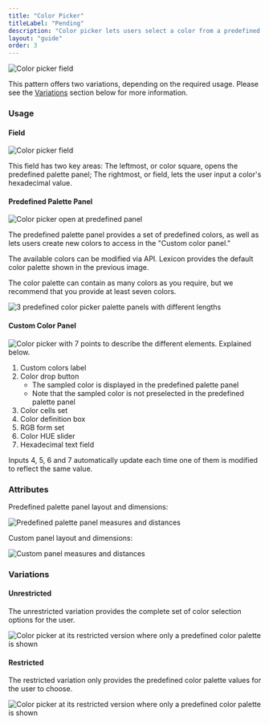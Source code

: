 ```yaml
---
title: "Color Picker"
titleLabel: "Pending"
description: "Color picker lets users select a color from a predefined palette, specify a color via its hexadecimal value, sample a color, and explore color values to create a custom color variation."
layout: "guide"
order: 3
---
```

![Color picker field](/lexicon/images/Picker-color-field.jpg)

This pattern offers two variations, depending on the required usage. Please see the [Variations](#variations) section below for more information.

### Usage

#### Field
![Color picker field](/lexicon/images/Picker-color-field.jpg)

This field has two key areas: The leftmost, or color square, opens the 
predefined palette panel; The rightmost, or field, lets the user input a color's 
hexadecimal value.

#### Predefined Palette Panel

![Color picker open at predefined panel](/lexicon/images/Picker-color-panel-predefined.jpg)

The predefined palette panel provides a set of predefined colors, as well as lets users create new colors to access in the "Custom color panel."

The available colors can be modified via API. Lexicon provides the default color palette shown in the previous image.

The color palette can contain as many colors as you require, but we recommend that you provide at least seven colors.

![3 predefined color picker palette panels with different lengths](/lexicon/images/Picker-color-predefined-colors.jpg)


#### Custom Color Panel

![Color picker with 7 points to describe the different elements. Explained below.](/lexicon/images/Picker-color-panel-custom-desc.jpg)

1. Custom colors label
2. Color drop button
    * The sampled color is displayed in the predefined palette panel
    * Note that the sampled color is not preselected in the predefined palette panel
3. Color cells set
4. Color definition box
5. RGB form set
6. Color HUE slider
7. Hexadecimal text field

Inputs 4, 5, 6 and 7 automatically update each time one of them is modified to reflect the same value.

### Attributes

Predefined palette panel layout and dimensions:

![Predefined palette panel measures and distances](/lexicon/images/Picker-color-panel-custom-measures.jpg)

Custom panel layout and dimensions:

![Custom panel measures and distances](/lexicon/images/Picker-color-panel-normal-measures.jpg)

### Variations

#### Unrestricted

The unrestricted variation provides the complete set of color selection options for the user.

![Color picker at its restricted version where only a predefined color palette is shown](/lexicon/images/Picker-color-not-restricted.jpg)


#### Restricted

The restricted variation only provides the predefined color palette values for the user to choose.

![Color picker at its restricted version where only a predefined color palette is shown](/lexicon/images/Picker-color-restricted.jpg)
